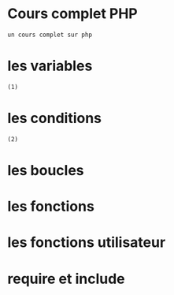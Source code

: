 # Cours complet PHP
    un cours complet sur php
# les variables
    (1) 
# les conditions
    (2)
# les boucles

# les fonctions

# les fonctions utilisateur

# require et include

